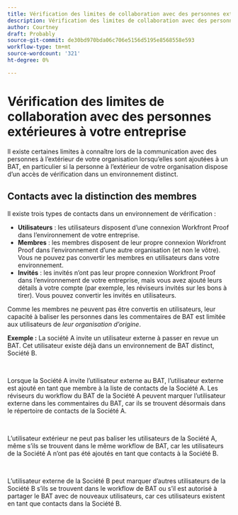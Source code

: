 ```yaml
---
title: Vérification des limites de collaboration avec des personnes extérieures à votre entreprise
description: Vérification des limites de collaboration avec des personnes extérieures à votre entreprise
author: Courtney
draft: Probably
source-git-commit: de30bd970bda06c706e5156d5195e8568558e593
workflow-type: tm+mt
source-wordcount: '321'
ht-degree: 0%

---
```


# Vérification des limites de collaboration avec des personnes extérieures à votre entreprise

Il existe certaines limites à connaître lors de la communication avec des personnes à l’extérieur de votre organisation lorsqu’elles sont ajoutées à un BAT, en particulier si la personne à l’extérieur de votre organisation dispose d’un accès de vérification dans un environnement distinct.

## Contacts avec la distinction des membres

Il existe trois types de contacts dans un environnement de vérification :

* **Utilisateurs** : les utilisateurs disposent d’une connexion Workfront Proof dans l’environnement de votre entreprise.
* **Membres** : les membres disposent de leur propre connexion Workfront Proof dans l’environnement d’une autre organisation (et non le vôtre). Vous ne pouvez pas convertir les membres en utilisateurs dans votre environnement.
* **Invités** : les invités n’ont pas leur propre connexion Workfront Proof dans l’environnement de votre entreprise, mais vous avez ajouté leurs détails à votre compte (par exemple, les réviseurs invités sur les bons à tirer). Vous pouvez convertir les invités en utilisateurs.

Comme les membres ne peuvent pas être convertis en utilisateurs, leur capacité à baliser les personnes dans les commentaires de BAT est limitée aux utilisateurs de *leur organisation d’origine*.

**Exemple :** La société A invite un utilisateur externe à passer en revue un BAT. Cet utilisateur existe déjà dans un environnement de BAT distinct, Société B.

 

Lorsque la Société A invite l’utilisateur externe au BAT, l’utilisateur externe est ajouté en tant que membre à la liste de contacts de la Société A. Les réviseurs du workflow du BAT de la Société A peuvent marquer l’utilisateur externe dans les commentaires du BAT, car ils se trouvent désormais dans le répertoire de contacts de la Société A.

 

L’utilisateur extérieur ne peut pas baliser les utilisateurs de la Société A, même s’ils se trouvent dans le même workflow de BAT, car les utilisateurs de la Société A n’ont pas été ajoutés en tant que contacts à la Société B.

 

L’utilisateur externe de la Société B peut marquer d’autres utilisateurs de la Société B s’ils se trouvent dans le workflow de BAT ou s’il est autorisé à partager le BAT avec de nouveaux utilisateurs, car ces utilisateurs existent en tant que contacts dans la Société B.
